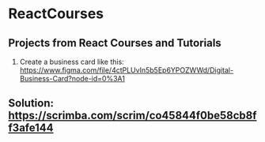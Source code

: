 # ReactCourses
Projects from React Courses and Tutorials
--

1. Create a business card like this:
https://www.figma.com/file/4ctPLUvIn5b5Ep6YPOZWWd/Digital-Business-Card?node-id=0%3A1

Solution:
https://scrimba.com/scrim/co45844f0be58cb8ff3afe144
--
